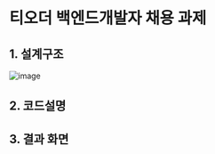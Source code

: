 # 티오더 백엔드개발자 채용 과제

## 1. 설계구조

![image](https://user-images.githubusercontent.com/45089402/126480792-86769929-c201-4e3b-8fb8-7c22f539e908.png)



## 2. 코드설명

## 3. 결과 화면
